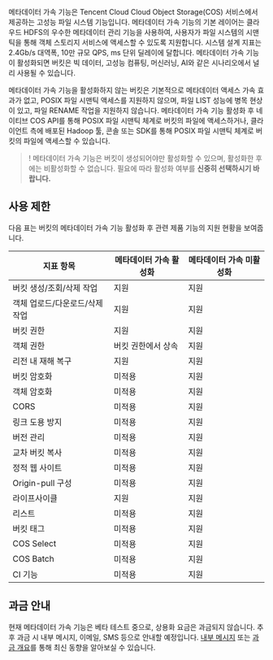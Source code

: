 
메타데이터 가속 기능은 Tencent Cloud Cloud Object Storage(COS) 서비스에서 제공하는 고성능 파일 시스템 기능입니다. 메타데이터 가속 기능의 기본 레이어는 클라우드 HDFS의 우수한 메타데이터 관리 기능을 사용하여, 사용자가 파일 시스템의 시맨틱을 통해 객체 스토리지 서비스에 액세스할 수 있도록 지원합니다. 시스템 설계 지표는 2.4Gb/s 대역폭, 10만 규모 QPS, ms 단위 딜레이에 달합니다. 메타데이터 가속 기능이 활성화되면 버킷은 빅 데이터, 고성능 컴퓨팅, 머신러닝, AI와 같은 시나리오에서 널리 사용될 수 있습니다.

메타데이터 가속 기능을 활성화하지 않는 버킷은 기본적으로 메타데이터 액세스 가속 효과가 없고, POSIX 파일 시맨틱 액세스를 지원하지 않으며, 파일 LIST 성능에 병목 현상이 있고, 파일 RENAME 작업을 지원하지 않습니다. 메타데이터 가속 기능 활성화 후 네이티브 COS API를 통해 POSIX 파일 시맨틱 체계로 버킷의 파일에 액세스하거나, 클라이언트 측에 배포된 Hadoop 툴, 콘솔 또는 SDK를 통해 POSIX 파일 시맨틱 체계로 버킷의 파일에 액세스할 수 있습니다.

>! 메타데이터 가속 기능은 버킷이 생성되어야만 활성화할 수 있으며, 활성화한 후에는 비활성화할 수 없습니다. 필요에 따라 활성화 여부를 **신중히 선택하시기 바랍니다.**
>

## 사용 제한

다음 표는 버킷의 메타데이터 가속 기능 활성화 후 관련 제품 기능의 지원 현황을 보여줍니다.

| 지표 항목       | 메타데이터 가속 활성화                 | 메타데이터 가속 미활성화 |
| ------------ | -------------------- | ---------------- |
| 버킷 생성/조회/삭제 작업   | 지원                           | 지원             |
| 객체 업로드/다운로드/삭제 작업   | 지원                           | 지원             |
| 버킷 권한   | 지원                           | 지원             |
| 객체 권한     | 버킷 권한에서 상속     | 지원             |
| 리전 내 재해 복구     | 지원     | 지원             |
| 버킷 암호화   | 미적용                         | 지원             |
| 객체 암호화     | 미적용                         | 지원             |
| CORS | 미적용                         | 지원             |
| 링크 도용 방지       | 미적용                         | 지원             |
| 버전 관리     | 미적용                        | 지원             |
| 교차 버킷 복사   | 미적용                         | 지원             |
| 정적 웹 사이트     | 미적용                         | 지원             |
| Origin-pull 구성     | 미적용                         | 지원             |
| 라이프사이클     | 지원 | 지원             |
| 리스트     | 미적용                         | 지원             |
| 버킷 태그   | 미적용                         | 지원             |
| COS Select    | 미적용                         | 지원             |
| COS Batch     | 미적용                         | 지원             |
| CI 기능 | 미적용                         | 지원             |


## 과금 안내

현재 메타데이터 가속 기능은 베타 테스트 중으로, 상용화 요금은 과금되지 않습니다. 추후 과금 시 내부 메시지, 이메일, SMS 등으로 안내할 예정입니다. [내부 메시지](https://console.cloud.tencent.com/message) 또는 [과금 개요](https://intl.cloud.tencent.com/document/product/436/16871)를 통해 최신 동향을 알아보실 수 있습니다.
